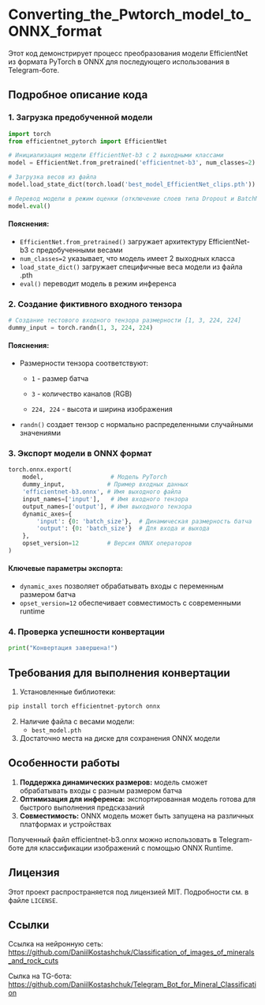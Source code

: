 # Converting_the_Pwtorch_model_to_ONNX_format
Этот код демонстрирует процесс преобразования модели EfficientNet из формата PyTorch в ONNX для последующего использования в Telegram-боте.
## Подробное описание кода
### 1. Загрузка предобученной модели
```python
import torch
from efficientnet_pytorch import EfficientNet

# Инициализация модели EfficientNet-b3 с 2 выходными классами
model = EfficientNet.from_pretrained('efficientnet-b3', num_classes=2)

# Загрузка весов из файла
model.load_state_dict(torch.load('best_model_EfficientNet_clips.pth'))

# Перевод модели в режим оценки (отключение слоев типа Dropout и BatchNorm)
model.eval()
```
#### Пояснения:
* `EfficientNet.from_pretrained()` загружает архитектуру EfficientNet-b3 с предобученными весами
* `num_classes=2` указывает, что модель имеет 2 выходных класса
* `load_state_dict()` загружает специфичные веса модели из файла .pth
* `eval()` переводит модель в режим инференса

### 2. Создание фиктивного входного тензора
```python
# Создание тестового входного тензора размерности [1, 3, 224, 224]
dummy_input = torch.randn(1, 3, 224, 224)
```
#### Пояснения:
* Размерности тензора соответствуют:
  - `1` - размер батча

  - `3` - количество каналов (RGB)

  - `224, 224` - высота и ширина изображения

* `randn()` создает тензор с нормально распределенными случайными значениями

### 3. Экспорт модели в ONNX формат
```python
torch.onnx.export(
    model,                   # Модель PyTorch
    dummy_input,            # Пример входных данных
    'efficientnet-b3.onnx', # Имя выходного файла
    input_names=['input'],   # Имя входного тензора
    output_names=['output'], # Имя выходного тензора
    dynamic_axes={
        'input': {0: 'batch_size'},  # Динамическая размерность батча
        'output': {0: 'batch_size'}  # Для входа и выхода
    },
    opset_version=12        # Версия ONNX операторов
)
```
#### Ключевые параметры экспорта:
* `dynamic_axes` позволяет обрабатывать входы с переменным размером батча
* `opset_version=12` обеспечивает совместимость с современными runtime

### 4. Проверка успешности конвертации
```python
print("Конвертация завершена!")
```

## Требования для выполнения конвертации
1. Установленные библиотеки:
```python
pip install torch efficientnet-pytorch onnx
```
2. Наличие файла с весами модели:
   - `best_model.pth`
3. Достаточно места на диске для сохранения ONNX модели

## Особенности работы
1. __Поддержка динамических размеров:__ модель сможет обрабатывать входы с разным размером батча
2. __Оптимизация для инференса:__ экспортированная модель готова для быстрого выполнения предсказаний
3. __Совместимость:__ ONNX модель может быть запущена на различных платформах и устройствах

Полученный файл efficientnet-b3.onnx можно использовать в Telegram-боте для классификации изображений с помощью ONNX Runtime.

## Лицензия
Этот проект распространяется под лицензией MIT. Подробности см. в файле `LICENSE`.

## Ссылки
Ссылка на нейронную сеть: https://github.com/DaniilKostashchuk/Classification_of_images_of_minerals_and_rock_cuts<p>
Сылка на TG-бота: https://github.com/DaniilKostashchuk/Telegram_Bot_for_Mineral_Classification
